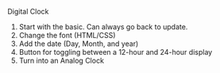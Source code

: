 Digital Clock

1. Start with the basic. Can always go back to update. 
2. Change the font (HTML/CSS)
3. Add the date (Day, Month, and year)
4. Button for toggling between a 12-hour and 24-hour display
5. Turn into an Analog Clock
